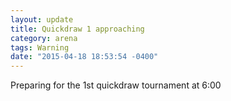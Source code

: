 ```yaml
---
layout: update
title: Quickdraw 1 approaching
category: arena
tags: Warning
date: "2015-04-18 18:53:54 -0400"
---
```


Preparing for the 1st quickdraw tournament at 6:00
